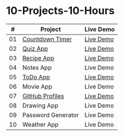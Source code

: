 # 10-Projects-10-Hours

| # | Project | Live Demo |
| --- | ----------- | --- |
| 01 | [Countdown Timer](https://github.com/akj0712/10-Projects-10-Hours/tree/master/Countdown-Timer) | [Live Demo](https://akj0712-countdown-timer.netlify.app/) | 
| 02 | [Quiz App](https://github.com/akj0712/10-Projects-10-Hours/tree/master/Quiz-App) | [Live Demo](https://akj0712-quiz-app.netlify.app/) | 
| 03 | [Recipe App](https://github.com/akj0712/10-Projects-10-Hours/tree/master/Recipe-App) | [Live Demo](https://akj0712-recipe-app.netlify.app/) | 
| 04 | Notes App | Live Demo | 
| 05 | [ToDo App](https://github.com/akj0712/10-Projects-10-Hours/tree/master/TO-DO-App) | [Live Demo](https://akj0712-todo-app.netlify.app/) | 
| 06 | Movie App | Live Demo | 
| 07 | [GitHub Profiles](https://github.com/akj0712/10-Projects-10-Hours/tree/master/GitHub-Profiles) | [Live Demo](https://akj0712-github-profiles.netlify.app/) | 
| 08 | Drawing App | Live Demo | 
| 09 | Password Generator | Live Demo | 
| 10 | Weather App | Live Demo | 
